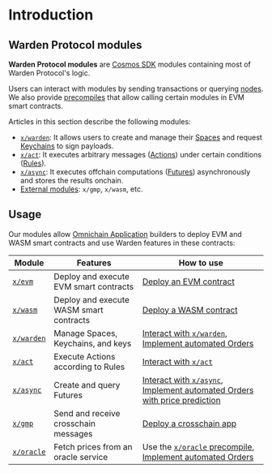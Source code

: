 ﻿---
sidebar_position: 1
---

# Introduction

## Warden Protocol modules

**Warden Protocol modules** are [Cosmos SDK](https://docs.cosmos.network/) modules containing most of Warden Protocol's logic.

Users can interact with modules by sending transactions or querying [nodes](/learn/glossary#node). We also provide [precompiles](/build-an-app/interact-with-warden-modules/introduction) that allow calling certain modules in EVM smart contracts.

Articles in this section describe the following modules:

- [`x/warden`](x-warden): It allows users to create and manage their [Spaces](/learn/glossary#space) and request [Keychains](/learn/glossary#keychain) to sign payloads.
- [`x/act`](x-act): It executes arbitrary messages ([Actions](/learn/glossary#action)) under certain conditions ([Rules](/learn/glossary#approval-rule)).
- [`x/async`](x-async): It executes offchain computations ([Futures](/learn/glossary#future)) asynchronously and stores the results onchain. 
- [External modules](external-modules): `x/gmp`, `x/wasm`, etc.

## Usage

Our modules allow [Omnichain Application](/learn/glossary#omnichain-application) builders to deploy EVM and WASM smart contracts and use Warden features in these contracts:

| Module                                 | Features                                | How to use  |
| ---------------------------------------| --------------------------------------- | ----------- |
| [`x/evm`](external-modules#xevm)       | Deploy and execute EVM smart contracts  | [Deploy an EVM contract](/build-an-app/deploy-smart-contracts-on-warden/deploy-an-evm-contract) |
| [`x/wasm` ](external-modules#xwasm)    | Deploy and execute WASM smart contracts | [Deploy a WASM contract](/build-an-app/deploy-smart-contracts-on-warden/deploy-a-wasm-contract) |
| [`x/warden`](x-warden)                 | Manage Spaces, Keychains, and keys      | [Interact with `x/warden`](/category/interact-with-xwarden), [Implement automated Orders](/build-an-agent/build-an-onchain-ai-agent/implement-automated-orders/introduction) |
| [`x/act`](x-act)                       | Execute Actions according to Rules      | [Interact with `x/act`](/category/interact-with-xact) |
| [`x/async`](x-async)                   | Create and query Futures                | [Interact with `x/async`](/build-an-app/interact-with-warden-modules/interact-with-x-async),  [Implement automated Orders with price prediction](/build-an-agent/build-an-onchain-ai-agent/implement-automated-orders-with-price-prediction/introduction) |
| [`x/gmp`](external-modules#xgmp)       | Send and receive crosschain messages   | [Deploy a crosschain app](/build-an-app/deploy-smart-contracts-on-warden/deploy-a-cross-chain-app) |
| [`x/oracle`](external-modules#xoracle) | Fetch prices from an oracle service     | Use the [`x/oracle` precompile](https://github.com/warden-protocol/wardenprotocol/blob/main/precompiles/slinky/ISlinky.sol), [Implement automated Orders](/build-an-agent/build-an-onchain-ai-agent/implement-automated-orders/introduction) |

